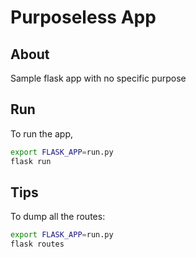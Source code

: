 # Purposeless App

## About
Sample flask app with no specific purpose

## Run
To run the app,

```bash
export FLASK_APP=run.py
flask run
```

## Tips

To dump all the routes:

```bash
export FLASK_APP=run.py
flask routes
```

